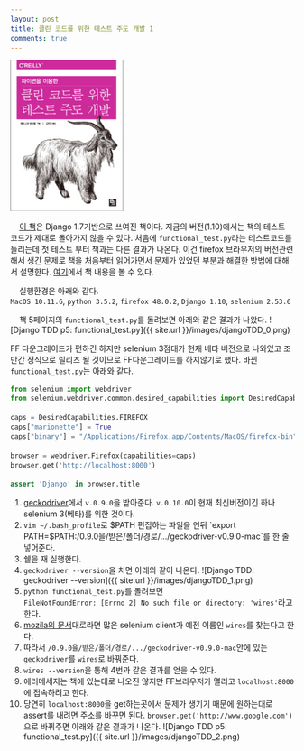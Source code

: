 ```yaml
---
layout: post
title: 클린 코드를 위한 테스트 주도 개발 1
comments: true
---
```

<img src="/images/djangoTDD_book.jpg" alt="클린 코드를 위한 테스트 주도 개발" style="width: 200px; margin-left: auto; margin-right: auto; "/>

&nbsp;&nbsp;&nbsp; [이 책](http://www.kyobobook.co.kr/product/detailViewKor.laf?barcode=9788994774916)은 Django 1.7기반으로 쓰여진 책이다. 지금의 버전(1.10)에서는 책의 테스트 코드가 제대로 돌아가지 않을 수 있다. 처음에 `functional_test.py`라는 테스트코드를 돌리는데 첫 테스트 부터 책과는 다른 결과가 나온다. 이건 firefox 브라우저의 버전관련해서 생긴 문제로 책을 처음부터 읽어가면서 문제가 있었던 부분과 해결한 방법에 대해서 설명한다. [여기](http://chimera.labs.oreilly.com/books/1234000000754/ch01.html)에서 책 내용을 볼 수 있다.   

&nbsp;&nbsp;&nbsp; 실행환경은 아래와 같다.  
`MacOS 10.11.6`, `python 3.5.2`, `firefox 48.0.2`, `Django 1.10`, `selenium 2.53.6`

&nbsp;&nbsp;&nbsp; 책 5페이지의 `functional_test.py`를 돌려보면 아래와 같은 결과가 나왔다.
![Django TDD p5: functional_test.py]({{ site.url }}/images/djangoTDD_0.png)

FF 다운그레이드가 편하긴 하지만 selenium 3점대가 현재 베타 버전으로 나와있고 조만간 정식으로 릴리즈 될 것이므로 FF다운그레이드를 하지않기로 했다. 바뀐 `functional_test.py`는 아래와 같다.
```python
from selenium import webdriver
from selenium.webdriver.common.desired_capabilities import DesiredCapabilities

caps = DesiredCapabilities.FIREFOX
caps["marionette"] = True
caps["binary"] = "/Applications/Firefox.app/Contents/MacOS/firefox-bin"

browser = webdriver.Firefox(capabilities=caps)
browser.get('http://localhost:8000')

assert 'Django' in browser.title
```

1. [geckodriver](https://github.com/mozilla/geckodriver/releases)에서 `v.0.9.0`을 받아준다. `v.0.10.0`이 현재 최신버전이긴 하나 selenium 3(베타)를 위한 것이다.
2. `vim ~/.bash_profile`로 $PATH 편집하는 파일을 연뒤    
`export PATH=$PATH:/0.9.0을/받은/폴더/경로/.../geckodriver-v0.9.0-mac`를 한 줄 넣어준다.
3. 쉘을 재 실행한다.
4. `geckodriver --version`을 치면 아래와 같이 나온다.
![Django TDD: geckodriver --version]({{ site.url }}/images/djangoTDD_1.png)
5. `python functional_test.py`를 돌려보면    
`FileNotFoundError: [Errno 2] No such file or directory: 'wires'`라고 한다.
6. [mozila의 문서](https://developer.mozilla.org/en-US/docs/Mozilla/QA/Marionette/WebDriver)대로라면 많은 selenium client가 예전 이름인 `wires`를 찾는다고 한다.
7. 따라서 `/0.9.0을/받은/폴더/경로/.../geckodriver-v0.9.0-mac`안에 있는 `geckodriver`를 `wires`로 바꿔준다.
8. `wires --version`을 통해 4번과 같은 결과를 얻을 수 있다.
9. 에러메세지는 책에 있는대로 나오진 않지만 FF브라우저가 열리고 `localhost:8000`에 접속하려고 한다.
10. 당연히 `localhost:8000`을 get하는곳에서 문제가 생기기 때문에 원하는대로 assert를 내려면 주소를 바꾸면 된다.    `browser.get('http://www.google.com')`
으로 바꿔주면 아래와 같은 결과가 나온다.
![Django TDD p5: functional_test.py]({{ site.url }}/images/djangoTDD_2.png)
